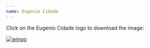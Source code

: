 ```yaml
---
name: Eugenio Cidade
---
```

<p class="text">Click on the Eugenio Cidade logo to download the image:<p>
<a href="assets/images/CIDADE.png" download>
    <img src="assets/images/CIDADE.png" alt="wingo" class="brands">
</a>

